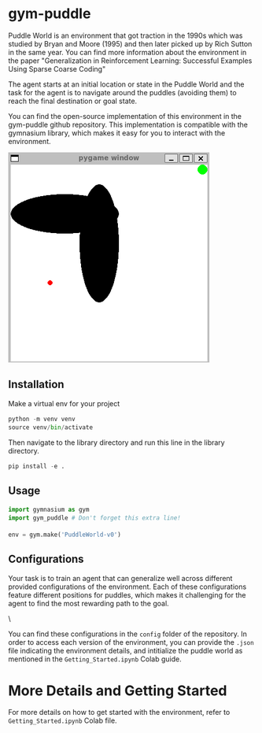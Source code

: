 # gym-puddle
Puddle World is an environment that got traction in the 1990s which was studied by Bryan and Moore (1995) and then later picked up by Rich Sutton in the same year. You can find more information about the environment in the paper "Generalization in Reinforcement Learning: Successful Examples Using Sparse Coarse Coding"

The agent starts at an initial location or state in the Puddle World and the task for the agent is to navigate around the puddles (avoiding them) to reach the final destination or goal state.

You can find the open-source implementation of this environment in the gym-puddle github repository. This implementation is compatible with the gymnasium library, which makes it easy for you to interact with the environment.

<kbd>
  <img src='puddle_world.png'/>
</kbd>

## Installation
Make a virtual env for your project

```python
python -m venv venv
source venv/bin/activate
```

Then navigate to the library directory and run this line in the library directory.

```python
pip install -e .
```

## Usage
```python
import gymnasium as gym
import gym_puddle # Don't forget this extra line!

env = gym.make('PuddleWorld-v0')
```

##  Configurations
Your task is to train an agent that can generalize well across different provided configurations of the environment. Each of these configurations feature different positions for puddles, which makes it challenging for the agent to find the most rewarding path to the goal.

\\

You can find these configurations in the `config` folder of the repository. In order to access each version of the environment, you can provide the `.json` file indicating the environment details, and intitialize the puddle world as mentioned in the  `Getting_Started.ipynb` Colab guide.

# More Details and Getting Started
For more details on how to get started with the environment, refer to `Getting_Started.ipynb` Colab file.

